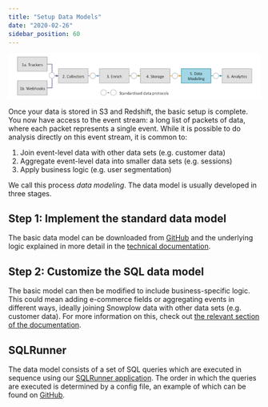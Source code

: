 ```yaml
---
title: "Setup Data Models"
date: "2020-02-26"
sidebar_position: 60
---
```


![](images/snowplow-aws-pipeline-datamodeling.png)

Once your data is stored in S3 and Redshift, the basic setup is complete. You now have access to the event stream: a long list of packets of data, where each packet represents a single event. While it is possible to do analysis directly on this event stream, it is common to:

1. Join event-level data with other data sets (e.g. customer data)
2. Aggregate event-level data into smaller data sets (e.g. sessions)
3. Apply business logic (e.g. user segmentation)

We call this process _data modeling_. The data model is usually developed in three stages.

## Step 1: Implement the standard data model

The basic data model can be downloaded from [GitHub](https://github.com/snowplow/data-models) and the underlying logic explained in more detail in the [technical documentation](https://snowplowanalytics.com/blog/2016/03/16/introduction-to-event-data-modeling/).

## Step 2: Customize the SQL data model

The basic model can then be modified to include business-specific logic. This could mean adding e-commerce fields or aggregating events in different ways, ideally joining Snowplow data with other data sets (e.g. customer data). For more information on this, check out [the relevant section of the documentation](/docs/migrated/modeling-your-data/the-snowplow-web-data-model/#Customizing_the_model).

## SQLRunner

The data model consists of a set of SQL queries which are executed in sequence using our [SQLRunner application](https://github.com/snowplow/sql-runner). The order in which the queries are executed is determined by a config file, an example of which can be found on [GitHub](https://github.com/snowplow/web-data-model/blob/master/sql-runner/playbooks/web-model.yml.tmpl).
